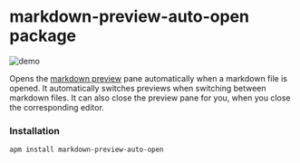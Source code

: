 # markdown-preview-auto-open package
![demo](https://raw.githubusercontent.com/fdev/markdown-preview-auto-open/master/docs/demo.gif)

Opens the [markdown preview](https://atom.io/packages/markdown-preview) pane automatically when a markdown file is opened.
It automatically switches previews when switching between markdown files.
It can also close the preview pane for you, when you close the corresponding editor.


### Installation

```
apm install markdown-preview-auto-open
```
